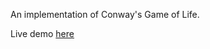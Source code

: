 An implementation of Conway's Game of Life.

Live demo [here](https://jaco26.github.io/game-of-life/)